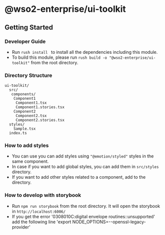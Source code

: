 # @wso2-enterprise/ui-toolkit

## Getting Started

### Developer Guide

- Run `rush install ` to install all the dependencies including this module.
- To build this module, please run `rush build -o "@wso2-enterprise/ui-toolkit"` from the root directory.

### Directory Structure

```
ui-toolkit/
  src/
   components/ 
    Component1
     Component1.tsx
     Component1.stories.tsx
    Component2
     Component2.tsx
     Component2.stories.tsx
  styles/
    Sample.tsx
  index.ts
```

### How to add styles

- You can use you can add styles using `"@emotion/styled"` styles in the same component.
- In case if you want to add global styles, you can add them in `src/styles` directory.
- If you want to add other styles related to a component, add to the directory.

### How to develop with storybook

- Run `npm run storybook` from the root directory.
It will open the storybook in `http://localhost:6006/`
- If you get the error '0308010C:digital envelope routines::unsupported' add the following line 
'export NODE_OPTIONS=--openssl-legacy-provider'

